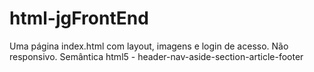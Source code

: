 # html-jgFrontEnd
Uma página index.html com layout, imagens e login de acesso. Não responsivo.
Semântica html5 - header-nav-aside-section-article-footer


